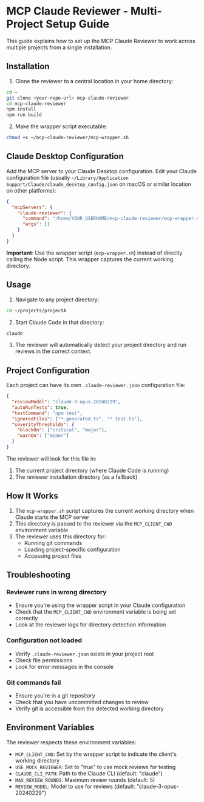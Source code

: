 # MCP Claude Reviewer - Multi-Project Setup Guide

This guide explains how to set up the MCP Claude Reviewer to work across multiple projects from a single installation.

## Installation

1. Clone the reviewer to a central location in your home directory:
```bash
cd ~
git clone <your-repo-url> mcp-claude-reviewer
cd mcp-claude-reviewer
npm install
npm run build
```

2. Make the wrapper script executable:
```bash
chmod +x ~/mcp-claude-reviewer/mcp-wrapper.sh
```

## Claude Desktop Configuration

Add the MCP server to your Claude Desktop configuration. Edit your Claude configuration file (usually `~/Library/Application Support/Claude/claude_desktop_config.json` on macOS or similar location on other platforms):

```json
{
  "mcpServers": {
    "claude-reviewer": {
      "command": "/home/YOUR_USERNAME/mcp-claude-reviewer/mcp-wrapper.sh",
      "args": []
    }
  }
}
```

**Important**: Use the wrapper script (`mcp-wrapper.sh`) instead of directly calling the Node script. This wrapper captures the current working directory.

## Usage

1. Navigate to any project directory:
```bash
cd ~/projects/projectA
```

2. Start Claude Code in that directory:
```bash
claude
```

3. The reviewer will automatically detect your project directory and run reviews in the correct context.

## Project Configuration

Each project can have its own `.claude-reviewer.json` configuration file:

```json
{
  "reviewModel": "claude-3-opus-20240229",
  "autoRunTests": true,
  "testCommand": "npm test",
  "ignoredFiles": ["*.generated.ts", "*.test.ts"],
  "severityThresholds": {
    "blockOn": ["critical", "major"],
    "warnOn": ["minor"]
  }
}
```

The reviewer will look for this file in:
1. The current project directory (where Claude Code is running)
2. The reviewer installation directory (as a fallback)

## How It Works

1. The `mcp-wrapper.sh` script captures the current working directory when Claude starts the MCP server
2. This directory is passed to the reviewer via the `MCP_CLIENT_CWD` environment variable
3. The reviewer uses this directory for:
   - Running git commands
   - Loading project-specific configuration
   - Accessing project files

## Troubleshooting

### Reviewer runs in wrong directory
- Ensure you're using the wrapper script in your Claude configuration
- Check that the `MCP_CLIENT_CWD` environment variable is being set correctly
- Look at the reviewer logs for directory detection information

### Configuration not loaded
- Verify `.claude-reviewer.json` exists in your project root
- Check file permissions
- Look for error messages in the console

### Git commands fail
- Ensure you're in a git repository
- Check that you have uncommitted changes to review
- Verify git is accessible from the detected working directory

## Environment Variables

The reviewer respects these environment variables:
- `MCP_CLIENT_CWD`: Set by the wrapper script to indicate the client's working directory
- `USE_MOCK_REVIEWER`: Set to "true" to use mock reviews for testing
- `CLAUDE_CLI_PATH`: Path to the Claude CLI (default: "claude")
- `MAX_REVIEW_ROUNDS`: Maximum review rounds (default: 5)
- `REVIEW_MODEL`: Model to use for reviews (default: "claude-3-opus-20240229")